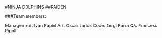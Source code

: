 #NINJA DOLPHINS
##RAIDEN

###Team members:

Management: Ivan Papiol
Art: Oscar Larios
Code: Sergi Parra
QA: Francesc Ripoll

